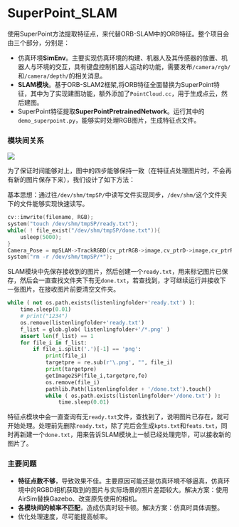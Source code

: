 # SuperPoint_SLAM
使用SuperPoint方法提取特征点，来代替ORB-SLAM中的ORB特征。整个项目会由三个部分，分别是：

- 仿真环境**SimEnv**。主要实现仿真环境的构建、机器人及其传感器的放置、机器人与环境的交互，具有键盘控制机器人运动的功能，需要发布`/camera/rgb/`和`/camera/depth/`的相关消息。
- **SLAM模块**。基于ORB-SLAM2框架,将ORB特征全面替换为SuperPoint特征，其中为了实现建图功能，额外添加了`PointCloud.cc`，用于生成点云，然后建图。
- SuperPoint特征提取**SuperPointPretrainedNetwork**。运行其中的`demo_superpoint.py`，能够实时处理RGB图片，生成特征点文件。

### 模块间关系

![](/home/tsui/workspace/SuperPoint_SLAM/modules.png)

为了保证时间能够对上，图中的四步能够保持一致（在特征点处理图片时，不会再有新的图片保存下来），我们设计了如下方法：

基本思想：通过往`/dev/shm/tmpSP/`中读写文件实现同步，`/dev/shm/`这个文件夹下的文件能够实现快速读写。

```c++
cv::imwrite(filename, RGB);
system("touch /dev/shm/tmpSP/ready.txt");
while( ! file_exist("/dev/shm/tmpSP/done.txt")){
    usleep(5000);
}
Camera_Pose = mpSLAM->TrackRGBD(cv_ptrRGB->image,cv_ptrD->image,cv_ptrRGB->header.stamp.toSec());
system("rm -r /dev/shm/tmpSP/*");
```

SLAM模块中先保存接收到的图片，然后创建一个`ready.txt`，用来标记图片已保存，然后会一直查找文件夹下有无`done.txt`，若查找到，才可继续运行并接收下一张图片，在接收图片前要清空文件夹。

```python
while ( not os.path.exists(listenlingfolder+'ready.txt') ):
    time.sleep(0.01)
    # print("1234")
    os.remove(listenlingfolder+'ready.txt')
    f_list = glob.glob( listenlingfolder+'/*.png' )
    assert len(f_list) == 1
    for file_i in f_list:
        if file_i.split('.')[-1] == 'png':
            print(file_i)
            targetpre = re.sub(r'\.png', "", file_i)
            print(targetpre)
            getImage2SP(file_i,targetpre,fe)
            os.remove(file_i)
            pathlib.Path(listenlingfolder + '/done.txt').touch()
            while ( os.path.exists(listenlingfolder+'/done.txt') ):
                time.sleep(0.01)
```

特征点模块中会一直查询有无`ready.txt`文件，查找到了，说明图片已存在，就可开始处理。处理前先删除`ready.txt`，除了完后会生成`kpts.txt`和`feats.txt`，同时再新建一个`done.txt`，用来告诉SLAM模块上一帧已经处理完毕，可以接收新的图片了。

### 主要问题

- **特征点数不够**，导致效果不佳。主要原因可能还是仿真环境不够逼真，仿真环境中的RGBD相机获取到的图片与实际场景的照片差距较大。解决方案：使用AirSim替换Gazebo、改变原先使用的相机。
- **各模块间的帧率不匹配**，造成仿真时较卡顿。解决方案：仿真时具体调整。
- 优化处理速度，尽可能提高帧率。